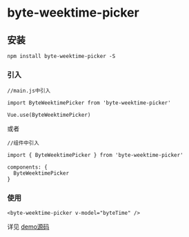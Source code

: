 # byte-weektime-picker

## 安装
```
npm install byte-weektime-picker -S
```

### 引入

```
//main.js中引入

import ByteWeektimePicker from 'byte-weektime-picker'

Vue.use(ByteWeektimePicker)

```
或者
```
//组件中引入

import { ByteWeektimePicker } from 'byte-weektime-picker'

components: {
  ByteWeektimePicker
}

```

### 使用

```
<byte-weektime-picker v-model="byteTime" />
```

详见 [demo源码](https://github.com/vincentzyc/byte-weektime-picker/blob/master/src/App.vue)